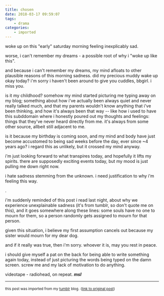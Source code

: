 ```yaml
---
title: chosen
date: 2018-03-17 09:59:07
tags:
    - drama
categories:
    - imported
---
```


woke up on this "early" saturday morning feeling inexplicably sad. 

worse, i can't remember my dreams - a possible root of why i "woke up like this". 

and because i can't remember my dreams, my mind afloats to other plausible reasons of this morning sadness. 
did my precious muddy wake up okay today? i'm sorry i haven't been around to give you cuddles, bbgirl. i miss you.

is it my childhood? somehow my mind started picturing me typing away on my blog; something about how i've actually been always <!-- more -->  quiet and never really talked much, and that my parents wouldn't know anything that i've been thinking, and how it's always been that way -- like how i used to have this subddomain where i honestly poured out my thoughts and feelings: things that they've never heard directly from me. it's always from some other source, allbeit still adjacent to me. 

is it because my birthday is coming soon, and my mind and body have just become accustomed to being sad weeks before the day, ever since ~4 years ago? i regard this as unlikely, but it crossed my mind anyway.

i'm just looking forward to what transpires today, and hopefully it lifts my spirits. there are supposedly exciting events today, but my mood is just pulling me down right now.

i hate sadness stemming from the unknown. i need justification to why i'm feeling this way.

.

i'm suddenly reminded of this post i read last night, about why we experience unexplainable sadness (it's from tumblr, so don't quote me on this), and it goes somewhere along these lines: some souls have no one to mourn for them, so a person randomly gets assigned to mourn for that person.

given this situation, i believe my first assumption cancels out because my sister would mourn for my dear dog.

and if it really was true, then i'm sorry. whoever it is, may you rest in peace.

i should give myself a pat on the back for being able to write something again today, instead of just picturing the words being typed on the damn screen.
screw me and my lack of motivation to do anything. 

videotape - radiohead, on repeat.	**_msl_**

------------

<small>this post was imported from my [tumblr](https://aufeume.tumblr.com) blog.</small>
<small>([link to original post](https://aufeume.tumblr.com/post/171948960292/chosen))</small>         